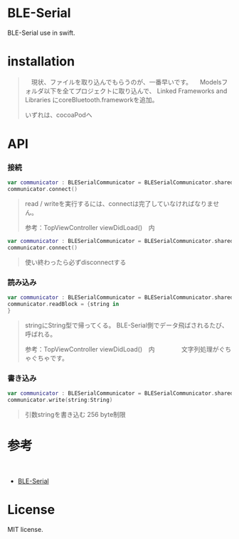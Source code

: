 # BLE-Serial
BLE-Serial use in swift.

# installation
>　現状、ファイルを取り込んでもらうのが、一番早いです。
>　Modelsフォルダ以下を全てプロジェクトに取り込んで、
> Linked Frameworks and Libraries にcoreBluetooth.frameworkを追加。
> 
> いずれは、cocoaPodへ

# API
### 接続
```swift
var communicator : BLESerialCommunicator = BLESerialCommunicator.sharedInstance
communicator.connect()
```

> read / writeを実行するには、connectは完了していなければなりません。
>
>参考：TopViewController viewDidLoad()　内

```swift
var communicator : BLESerialCommunicator = BLESerialCommunicator.sharedInstance
communicator.connect()
```

> 使い終わったら必ずdisconnectする

### 読み込み
```swift
var communicator : BLESerialCommunicator = BLESerialCommunicator.sharedInstance
communicator.readBlock = {string in
}
```

> stringにString型で帰ってくる。
> BLE-Serial側でデータ飛ばされるたび、呼ばれる。
>
> 参考：TopViewController viewDidLoad()　内
>　　　　文字列処理がぐちゃぐちゃです。

### 書き込み
```swift
var communicator : BLESerialCommunicator = BLESerialCommunicator.sharedInstance
communicator.write(string:String)
```

> 引数stringを書き込む 256 byte制限
>

# 参考
　
- [BLE-Serial](http://www.robotsfx.com/robot/BLESerial.html)

# License
 MIT license.

